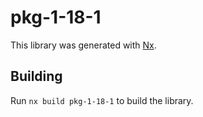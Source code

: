 # pkg-1-18-1

This library was generated with [Nx](https://nx.dev).

## Building

Run `nx build pkg-1-18-1` to build the library.
